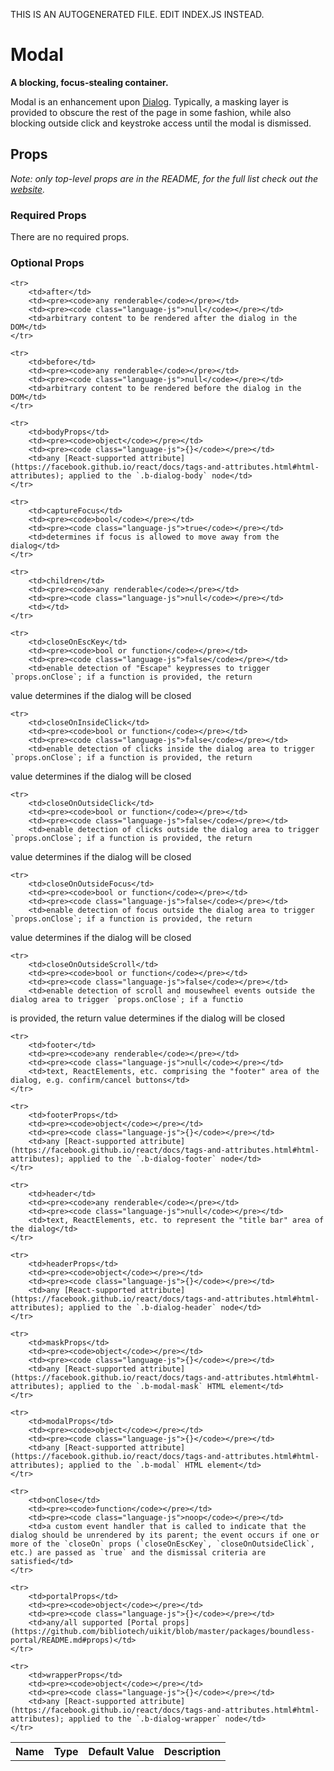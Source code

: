 THIS IS AN AUTOGENERATED FILE. EDIT INDEX.JS INSTEAD.

# Modal
__A blocking, focus-stealing container.__

Modal is an enhancement upon [Dialog](https://github.com/bibliotech/uikit/blob/master/packages/boundless-dialog/README.md). Typically, a masking layer is provided to obscure the rest of the page in some fashion, while also blocking outside click and keystroke access until the modal is dismissed.

## Props

_Note: only top-level props are in the README, for the full list check out the [website](http://boundless.js.org/Modal#props)._

### Required Props

There are no required props.


### Optional Props

<table>
    <tr>
        <th>Name</th>
        <th>Type</th>
        <th>Default Value</th>
        <th>Description</th>
    </tr>
    
    <tr>
        <td>after</td>
        <td><pre><code>any renderable</code></pre></td>
        <td><pre><code class="language-js">null</code></pre></td>
        <td>arbitrary content to be rendered after the dialog in the DOM</td>
    </tr>
    
    <tr>
        <td>before</td>
        <td><pre><code>any renderable</code></pre></td>
        <td><pre><code class="language-js">null</code></pre></td>
        <td>arbitrary content to be rendered before the dialog in the DOM</td>
    </tr>
    
    <tr>
        <td>bodyProps</td>
        <td><pre><code>object</code></pre></td>
        <td><pre><code class="language-js">{}</code></pre></td>
        <td>any [React-supported attribute](https://facebook.github.io/react/docs/tags-and-attributes.html#html-attributes); applied to the `.b-dialog-body` node</td>
    </tr>
    
    <tr>
        <td>captureFocus</td>
        <td><pre><code>bool</code></pre></td>
        <td><pre><code class="language-js">true</code></pre></td>
        <td>determines if focus is allowed to move away from the dialog</td>
    </tr>
    
    <tr>
        <td>children</td>
        <td><pre><code>any renderable</code></pre></td>
        <td><pre><code class="language-js">null</code></pre></td>
        <td></td>
    </tr>
    
    <tr>
        <td>closeOnEscKey</td>
        <td><pre><code>bool or function</code></pre></td>
        <td><pre><code class="language-js">false</code></pre></td>
        <td>enable detection of "Escape" keypresses to trigger `props.onClose`; if a function is provided, the return
value determines if the dialog will be closed</td>
    </tr>
    
    <tr>
        <td>closeOnInsideClick</td>
        <td><pre><code>bool or function</code></pre></td>
        <td><pre><code class="language-js">false</code></pre></td>
        <td>enable detection of clicks inside the dialog area to trigger `props.onClose`; if a function is provided, the return
value determines if the dialog will be closed</td>
    </tr>
    
    <tr>
        <td>closeOnOutsideClick</td>
        <td><pre><code>bool or function</code></pre></td>
        <td><pre><code class="language-js">false</code></pre></td>
        <td>enable detection of clicks outside the dialog area to trigger `props.onClose`; if a function is provided, the return
value determines if the dialog will be closed</td>
    </tr>
    
    <tr>
        <td>closeOnOutsideFocus</td>
        <td><pre><code>bool or function</code></pre></td>
        <td><pre><code class="language-js">false</code></pre></td>
        <td>enable detection of focus outside the dialog area to trigger `props.onClose`; if a function is provided, the return
value determines if the dialog will be closed</td>
    </tr>
    
    <tr>
        <td>closeOnOutsideScroll</td>
        <td><pre><code>bool or function</code></pre></td>
        <td><pre><code class="language-js">false</code></pre></td>
        <td>enable detection of scroll and mousewheel events outside the dialog area to trigger `props.onClose`; if a functio
is provided, the return value determines if the dialog will be closed</td>
    </tr>
    
    <tr>
        <td>footer</td>
        <td><pre><code>any renderable</code></pre></td>
        <td><pre><code class="language-js">null</code></pre></td>
        <td>text, ReactElements, etc. comprising the "footer" area of the dialog, e.g. confirm/cancel buttons</td>
    </tr>
    
    <tr>
        <td>footerProps</td>
        <td><pre><code>object</code></pre></td>
        <td><pre><code class="language-js">{}</code></pre></td>
        <td>any [React-supported attribute](https://facebook.github.io/react/docs/tags-and-attributes.html#html-attributes); applied to the `.b-dialog-footer` node</td>
    </tr>
    
    <tr>
        <td>header</td>
        <td><pre><code>any renderable</code></pre></td>
        <td><pre><code class="language-js">null</code></pre></td>
        <td>text, ReactElements, etc. to represent the "title bar" area of the dialog</td>
    </tr>
    
    <tr>
        <td>headerProps</td>
        <td><pre><code>object</code></pre></td>
        <td><pre><code class="language-js">{}</code></pre></td>
        <td>any [React-supported attribute](https://facebook.github.io/react/docs/tags-and-attributes.html#html-attributes); applied to the `.b-dialog-header` node</td>
    </tr>
    
    <tr>
        <td>maskProps</td>
        <td><pre><code>object</code></pre></td>
        <td><pre><code class="language-js">{}</code></pre></td>
        <td>any [React-supported attribute](https://facebook.github.io/react/docs/tags-and-attributes.html#html-attributes); applied to the `.b-modal-mask` HTML element</td>
    </tr>
    
    <tr>
        <td>modalProps</td>
        <td><pre><code>object</code></pre></td>
        <td><pre><code class="language-js">{}</code></pre></td>
        <td>any [React-supported attribute](https://facebook.github.io/react/docs/tags-and-attributes.html#html-attributes); applied to the `.b-modal` HTML element</td>
    </tr>
    
    <tr>
        <td>onClose</td>
        <td><pre><code>function</code></pre></td>
        <td><pre><code class="language-js">noop</code></pre></td>
        <td>a custom event handler that is called to indicate that the dialog should be unrendered by its parent; the event occurs if one or more of the `closeOn` props (`closeOnEscKey`, `closeOnOutsideClick`, etc.) are passed as `true` and the dismissal criteria are satisfied</td>
    </tr>
    
    <tr>
        <td>portalProps</td>
        <td><pre><code>object</code></pre></td>
        <td><pre><code class="language-js">{}</code></pre></td>
        <td>any/all supported [Portal props](https://github.com/bibliotech/uikit/blob/master/packages/boundless-portal/README.md#props)</td>
    </tr>
    
    <tr>
        <td>wrapperProps</td>
        <td><pre><code>object</code></pre></td>
        <td><pre><code class="language-js">{}</code></pre></td>
        <td>any [React-supported attribute](https://facebook.github.io/react/docs/tags-and-attributes.html#html-attributes); applied to the `.b-dialog-wrapper` node</td>
    </tr>
    
</table>

